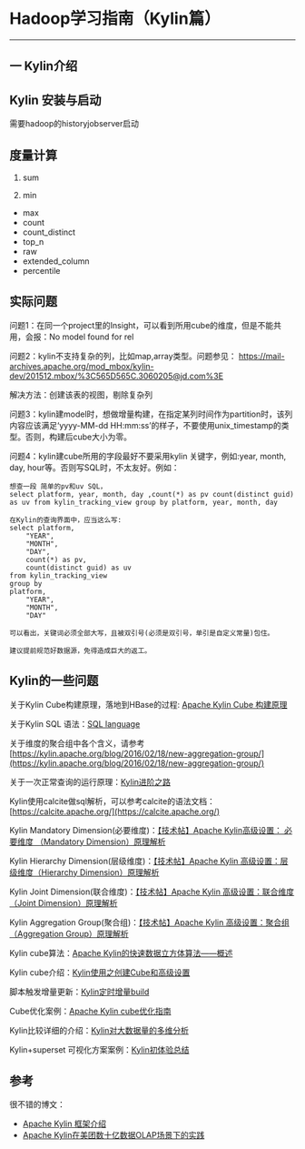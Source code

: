 # Hadoop学习指南（Kylin篇）
-------

## 一 Kylin介绍

## Kylin 安装与启动

需要hadoop的historyjobserver启动

## 度量计算

1. sum

2. min 
- max
- count
- count_distinct
- top_n
- raw
- extended_column
- percentile

## 实际问题

问题1：在同一个project里的Insight，可以看到所用cube的维度，但是不能共用，会报：No model found for rel

问题2：kylin不支持复杂的列，比如map,array类型。问题参见：
https://mail-archives.apache.org/mod_mbox/kylin-dev/201512.mbox/%3C565D565C.3060205@jd.com%3E

解决方法：创建该表的视图，剔除复杂列

问题3：kylin建model时，想做增量构建，在指定某列时间作为partition时，该列内容应该满足‘yyyy-MM-dd HH:mm:ss’的样子，不要使用unix_timestamp的类型。否则，构建后cube大小为零。 

问题4：kylin建cube所用的字段最好不要采用kylin 关键字，例如:year, month, day, hour等。否则写SQL时，不太友好。例如：

```
想查一段 简单的pv和uv SQL，
select platform, year, month, day ,count(*) as pv count(distinct guid) as uv from kylin_tracking_view group by platform, year, month, day 

在Kylin的查询界面中，应当这么写:
select platform,
    "YEAR",
    "MONTH",
    "DAY",
    count(*) as pv,
    count(distinct guid) as uv
from kylin_tracking_view 
group by 
platform,
    "YEAR",
    "MONTH",
    "DAY"

可以看出，关键词必须全部大写，且被双引号(必须是双引号，单引是自定义常量)包住。

建议提前规范好数据源，免得造成巨大的返工。
```

## Kylin的一些问题
关于Kylin Cube构建原理，落地到HBase的过程: [Apache Kylin Cube 构建原理](https://blog.bcmeng.com/post/kylin-cube.html)

关于Kylin SQL 语法：[SQL language](http://calcite.apache.org/docs/reference.html)

关于维度的聚合组中各个含义，请参考 
[https://kylin.apache.org/blog/2016/02/18/new-aggregation-group/](https://kylin.apache.org/blog/2016/02/18/new-aggregation-group/)

关于一次正常查询的运行原理：[Kylin进阶之路](https://zhuanlan.zhihu.com/p/30613434)

Kylin使用calcite做sql解析，可以参考calcite的语法文档：[https://calcite.apache.org/](https://calcite.apache.org/)

Kylin Mandatory Dimension(必要维度)：[【技术帖】Apache Kylin高级设置： 必要维度 （Mandatory Dimension）原理解析](https://mp.weixin.qq.com/s?__biz=MzAwODE3ODU5MA==&mid=2653077943&idx=1&sn=007d2ba345d0e25ec12807aa47f9913d&chksm=80a4bf46b7d33650465d33e20dac7edc09a7ad9308d77de6a501685c8ae00cba661c1d612074&scene=21#wechat_redirect)

Kylin Hierarchy Dimension(层级维度)：[【技术帖】Apache Kylin 高级设置：层级维度（Hierarchy Dimension）原理解析](https://mp.weixin.qq.com/s?__biz=MzAwODE3ODU5MA==&mid=2653077929&idx=1&sn=c76ed1fbb745945a077d9ca99f159a4d&chksm=80a4bf58b7d3364e0346ad9c433d4e32c57d45f41b361ae653c64c7fcebab21238793d2f66cb&scene=21#wechat_redirect)

Kylin Joint Dimension(联合维度)：[【技术帖】Apache Kylin 高级设置：联合维度（Joint Dimension）原理解析
](https://mp.weixin.qq.com/s?__biz=MzAwODE3ODU5MA==&mid=2653077926&idx=1&sn=a0037628bd102ec8e607d67204cbfa7c&chksm=80a4bf57b7d336419896c9e801a51f08ead2f7727d0d0ec0f9e3b7799ae3c302ebea54f93cc0&scene=21#wechat_redirect)

Kylin Aggregation Group(聚合组)：[【技术帖】Apache Kylin 高级设置：聚合组（Aggregation Group）原理解析](https://mp.weixin.qq.com/s?__biz=MzAwODE3ODU5MA==&mid=2653077921&idx=1&sn=89ae88bc63e71098166b74df7106c7bf&chksm=80a4bf50b7d3364692903aac3e901d09a516a8ff635e690e1e22b1d96abb4b2925c98cdace82&scene=21#wechat_redirect)

Kylin cube算法：[Apache Kylin的快速数据立方体算法——概述
](http://www.infoq.com/cn/articles/apache-kylin-algorithm)

Kylin cube介绍：[Kylin使用之创建Cube和高级设置](http://blog.csdn.net/yu616568/article/details/50570536)

脚本触发增量更新：[Kylin定时增量build](http://blog.csdn.net/aaronhadoop/article/details/52806486)

Cube优化案例：[Apache Kylin cube优化指南](http://www.jianshu.com/p/1e82e5dddae2)

Kylin比较详细的介绍：[Kylin对大数据量的多维分析](http://tech.meiyou.com/?p=97)

Kylin+superset 可视化方案案例：[Kylin初体验总结](http://zhuanlan.zhihu.com/p/26628057)


## 参考
很不错的博文：

 - [Apache Kylin 框架介绍](http://www.jianshu.com/p/6eadb77d091c)
 - [Apache Kylin在美团数十亿数据OLAP场景下的实践](http://www.infoq.com/cn/articles/kylin-apache-in-meituan-olap-scenarios-practice)